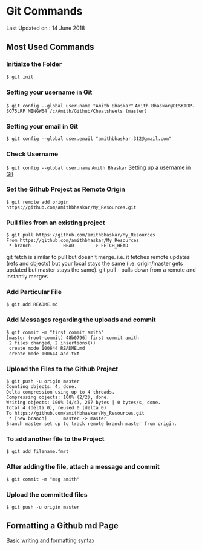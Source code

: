 # Git Commands

Last Updated on : 14 June 2018

## Most Used Commands

### Initialze the Folder
`$ git init`

### Setting your username in Git
`$ git config --global user.name "Amith Bhaskar"`
`Amith Bhaskar@DESKTOP-SO75LRP MINGW64 /c/Amith/Github/Cheatsheets (master)`

### Setting your email in Git
`$ git config --global user.email "amithbhaskar.312@gmail.com"`

### Check Username
`$ git config --global user.name`
`Amith Bhaskar`
[Setting up a username in Git](https://help.github.com/en/articles/setting-your-username-in-git)

### Set the Github Project as Remote Origin
```$ git remote add origin https://github.com/amithbhaskar/My_Resources.git```

### Pull files from an existing project
```
$ git pull https://github.com/amithbhaskar/My_Resources
From https://github.com/amithbhaskar/My_Resources
 * branch            HEAD       -> FETCH_HEAD
```

git fetch is similar to pull but doesn't merge. i.e. it fetches remote updates (refs and objects) but your local stays the same (i.e. origin/master gets updated but master stays the same).
git pull - pulls down from a remote and instantly merges

### Add Particular File
`$ git add README.md`

### Add Messages regarding the uploads and commit
```
$ git commit -m "first commit amith"
[master (root-commit) 48b0796] first commit amith
 2 files changed, 2 insertions(+)
 create mode 100644 README.md
 create mode 100644 asd.txt
```

### Upload the Files to the Github Project
```
$ git push -u origin master
Counting objects: 4, done.
Delta compression using up to 4 threads.
Compressing objects: 100% (2/2), done.
Writing objects: 100% (4/4), 267 bytes | 0 bytes/s, done.
Total 4 (delta 0), reused 0 (delta 0)
To https://github.com/amithbhaskar/My_Resources.git
 * [new branch]      master -> master
Branch master set up to track remote branch master from origin.
```

### To add another file to the Project
```$ git add filename.fmrt```

### After adding the file, attach a message and commit
```$ git commit -m "msg amith"```

### Upload the committed files
```$ git push -u origin master```

## Formatting a Github md Page
[Basic writing and formatting syntax](https://help.github.com/en/articles/basic-writing-and-formatting-syntax#quoting-code)
